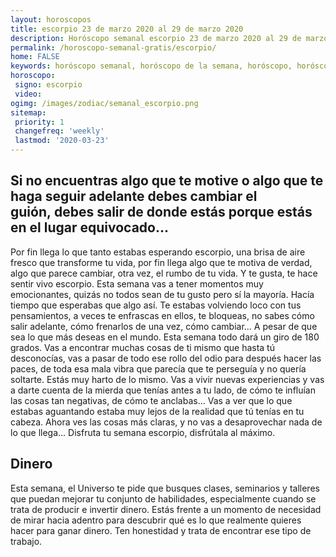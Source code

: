 ```yaml
---
layout: horoscopos
title: escorpio 23 de marzo 2020 al 29 de marzo 2020 
description: Horóscopo semanal escorpio 23 de marzo 2020 al 29 de marzo 2020. Si no encuentras algo que te motive o algo que te haga seguir adelante debes cambiar el guión, debes salir de donde estás porque estás en el lugar equivocado…
permalink: /horoscopo-semanal-gratis/escorpio/
home: FALSE
keywords: horóscopo semanal, horóscopo de la semana, horóscopo, horóscopo gratis,horóscopos, horóscopo esperanza gracia, horoscopos escorpio la semana, horóscopos gratis, Tarot, Astrologia, Zodíaco, escorpio, horoscopo gratis, semanal
horoscopo:
 signo: escorpio
 video:  
ogimg: /images/zodiac/semanal_escorpio.png
sitemap:
 priority: 1
 changefreq: 'weekly'
 lastmod: '2020-03-23'
---
```




## Si no encuentras algo que te motive o algo que te haga seguir adelante debes cambiar el guión, debes salir de donde estás porque estás en el lugar equivocado…

Por fin llega lo que tanto estabas esperando escorpio, una brisa de aire fresco que transforme tu vida, por fin llega algo que te motiva de verdad, algo que parece cambiar, otra vez, el rumbo de tu vida. Y te gusta, te hace sentir vivo escorpio. Esta semana vas a tener momentos muy emocionantes, quizás no todos sean de tu gusto pero sí la mayoría. Hacía tiempo que esperabas que algo así. Te estabas volviendo loco con tus pensamientos, a veces te enfrascas en ellos, te bloqueas, no sabes cómo salir adelante, cómo frenarlos de una vez, cómo cambiar… A pesar de que sea lo que más deseas en el mundo. Esta semana todo dará un giro de 180 grados. Vas a encontrar muchas cosas de ti mismo que hasta tú desconocías, vas a pasar de todo ese rollo del odio para después hacer las paces, de toda esa mala vibra que parecía que te perseguía y no quería soltarte. Estás muy harto de lo mismo. Vas a vivir nuevas experiencias y vas a darte cuenta de la mierda que tenías antes a tu lado, de cómo te influían las cosas tan negativas, de cómo te anclabas… Vas a ver que lo que estabas aguantando estaba muy lejos de la realidad que tú tenías en tu cabeza. Ahora ves las cosas más claras, y no vas a desaprovechar nada de lo que llega… Disfruta tu semana escorpio, disfrútala al máximo.


## Dinero

Esta semana, el Universo te pide que busques clases, seminarios y talleres que puedan mejorar tu conjunto de habilidades, especialmente cuando se trata de producir e invertir dinero. Estás frente a un momento de necesidad de mirar hacia adentro para descubrir qué es lo que realmente quieres hacer para ganar dinero. Ten honestidad y trata de encontrar ese tipo de trabajo.